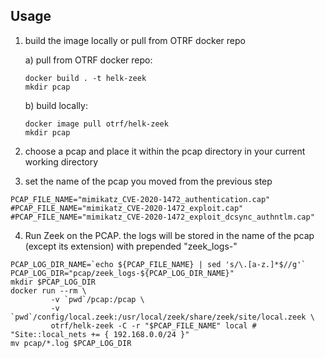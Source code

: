 ## Usage

1) build the image locally or pull from OTRF docker repo

    a) pull from OTRF docker repo: 
    ```shell script
    docker build . -t helk-zeek
    mkdir pcap
    ```
    b) build locally:
    ```shell script
    docker image pull otrf/helk-zeek
    mkdir pcap
    ```
    
    
2) choose a pcap and place it within the pcap directory in your current working directory

3) set the name of the pcap you moved from the previous step
```shell script
PCAP_FILE_NAME="mimikatz_CVE-2020-1472_authentication.cap"
#PCAP_FILE_NAME="mimikatz_CVE-2020-1472_exploit.cap"
#PCAP_FILE_NAME="mimikatz_CVE-2020-1472_exploit_dcsync_authntlm.cap"
````
4) Run Zeek on the PCAP. the logs will be stored in the name of the pcap (except its extension) with prepended "zeek_logs-" 
```shell script
PCAP_LOG_DIR_NAME=`echo ${PCAP_FILE_NAME} | sed 's/\.[a-z.]*$//g'`
PCAP_LOG_DIR="pcap/zeek_logs-${PCAP_LOG_DIR_NAME}"
mkdir $PCAP_LOG_DIR
docker run --rm \
         -v `pwd`/pcap:/pcap \
         -v `pwd`/config/local.zeek:/usr/local/zeek/share/zeek/site/local.zeek \
         otrf/helk-zeek -C -r "$PCAP_FILE_NAME" local # "Site::local_nets += { 192.168.0.0/24 }"
mv pcap/*.log $PCAP_LOG_DIR

```
